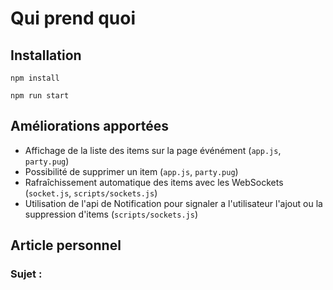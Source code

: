 # Qui prend quoi

## Installation

`npm install`

`npm run start`

## Améliorations apportées

- Affichage de la liste des items sur la page événément (`app.js`, `party.pug`)
- Possibilité de supprimer un item (`app.js`, `party.pug`)
- Rafraîchissement automatique des items avec les WebSockets (`socket.js`, `scripts/sockets.js`)
- Utilisation de l'api de Notification pour signaler a l'utilisateur l'ajout ou la suppression d'items (`scripts/sockets.js`)


## Article personnel

### Sujet :
